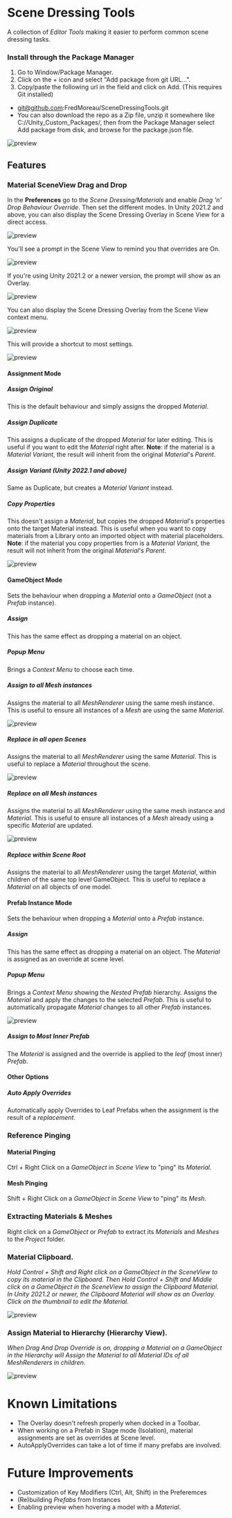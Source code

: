 # Scene Dressing Tools
 A collection of *Editor Tools* making it easier to perform common scene dressing tasks.

### Install through the Package Manager
1. Go to Window/Package Manager.
2. Click on the + icon and select "Add package from git URL...".
2. Copy/paste the following url in the field and click on Add. (This requires Git installed)
- git@github.com:FredMoreau/SceneDressingTools.git
- You can also download the repo as a Zip file, unzip it somewhere like C://Unity_Custom_Packages/, then from the Package Manager select Add package from disk, and browse for the package.json file.

![preview](/Documentation~/images/package_manager.png)

## Features
### Material SceneView Drag and Drop
In the **Preferences** go to the *Scene Dressing/Materials* and enable *Drag 'n' Drop Behaviour Override*. Then set the different modes.
In Unity 2021.2 and above, you can also display the Scene Dressing Overlay in Scene View for a direct access.

![preview](/Documentation~/images/preferences.png)

You'll see a prompt in the Scene View to remind you that overrides are On.

![preview](/Documentation~/images/unity_2021_1_prompt.png)

If you're using Unity 2021.2 or a newer version, the prompt will show as an Overlay.

![preview](/Documentation~/images/overlay_prompt.png)

You can also display the Scene Dressing Overlay from the Scene View context menu.

![preview](/Documentation~/images/overlay_menu.png)

This will provide a shortcut to most settings.

![preview](/Documentation~/images/overlay_toolbar.png)

#### Assignment Mode

##### Assign Original
This is the default behaviour and simply assigns the dropped *Material*.

##### Assign Duplicate
This assigns a duplicate of the dropped *Material* for later editing. This is useful if you want to edit the *Material* right after.
**Note**: if the material is a *Material Variant*, the result will inherit from the original *Material*'s *Parent*.

##### Assign Variant (Unity 2022.1 and above)
Same as Duplicate, but creates a *Material Variant* instead.

##### Copy Properties
This doesn't assign a *Material*, but copies the dropped *Material*'s properties onto the target Material instead. This is useful when you want to copy materials from a Library onto an imported object with material placeholders.
**Note**: if the material you copy properties from is a *Material Variant*, the result will not inherit from the original *Material*'s *Parent*.

![preview](/Documentation~/images/copy_properties_over_target.gif)

#### GameObject Mode
Sets the behaviour when dropping a *Material* onto a *GameObject* (not a *Prefab* instance).

##### Assign
This has the same effect as dropping a material on an object.

##### Popup Menu
Brings a *Context Menu* to choose each time.

##### Assign to all *Mesh* instances
Assigns the material to all *MeshRenderer* using the same mesh instance. This is useful to ensure all instances of a *Mesh* are using the same *Material*.

![preview](/Documentation~/images/propagate_to_mesh_instances.gif)

##### Replace in all open Scenes
Assigns the material to all *MeshRenderer* using the same *Material*.
This is useful to replace a *Material* throughout the scene.

![preview](/Documentation~/images/propagate_to_materials.gif)

##### Replace on all *Mesh* instances
Assigns the material to all *MeshRenderer* using the same mesh instance and *Material*. This is useful to ensure all instances of a *Mesh* already using a specific *Material* are updated.

![preview](/Documentation~/images/propagate_instances_materials.gif)

##### Replace within Scene Root
Assigns the material to all *MeshRenderer* using the target *Material*, within children of the same top level GameObject. This is useful to replace a *Material* on all objects of one model.

#### Prefab Instance Mode
Sets the behaviour when dropping a *Material* onto a *Prefab* instance.

##### Assign
This has the same effect as dropping a material on an object. The *Material* is assigned as an override at scene level.

##### Popup Menu
Brings a *Context Menu* showing the *Nested Prefab* hierarchy.
Assigns the *Material* and apply the changes to the selected *Prefab*. This is useful to automatically propagate *Material* changes to all other *Prefab* instances.

![preview](/Documentation~/images/assign_and_apply_overrides.gif)

##### Assign to Most Inner Prefab
The *Material* is assigned and the override is applied to the *leaf* (most inner) *Prefab*.

#### Other Options

##### Auto Apply Overrides
Automatically apply Overrides to Leaf Prefabs when the assignment is the result of a *replacement*.

### Reference Pinging

#### Material Pinging
Ctrl + Right Click on a *GameObject* in *Scene View* to "ping" its *Material*.

#### Mesh Pinging
Shift + Right Click on a *GameObject* in *Scene View* to "ping" its *Mesh*.

### Extracting Materials & Meshes
Right click on a *GameObject* or *Prefab* to extract its *Materials* and *Meshes* to the *Project* folder.

### Material Clipboard.

*Hold Control + Shift and Right click on a GameObject in the SceneView to copy its material in the Clipboard.*
*Then Hold Control + Shift and Middle click on a GameObject in the SceneView to assign the Clipboard Material.*
*In Unity 2021.2 or newer, the Clipboard Material will show as an Overlay. Click on the thumbnail to edit the Material.*

![preview](/Documentation~/images/material_clipboard_demo.gif)

### Assign Material to Hierarchy (Hierarchy View).

*When Drag And Drop Override is on, dropping a Material on a GameObject in the Hierarchy will Assign the Material to all Material IDs of all MeshRenderers in children.*

![preview](/Documentation~/images/assign_material_to_hierarchy_or_selection.gif)

# Known Limitations
- The Overlay doesn't refresh properly when docked in a Toolbar.
- When working on a Prefab in Stage mode (Isolation), material assignments are set as overrides at Scene level.
- AutoApplyOverrides can take a lot of time if many prefabs are involved.

# Future Improvements
- Customization of Key Modifiers (Ctrl, Alt, Shift) in the Preferemces
- (Re)building *Prefabs* from Instances
- Enabling preview when hovering a model with a *Material*.


